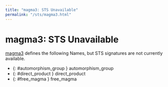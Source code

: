 ```yaml
---
title: "magma3: STS Unavailable"
permalink: "/sts/magma3.html"
---
```


# magma3: STS Unavailable


[magma3](/cd/magma3)
defines the following Names, but STS signatures are not currently available.


 *  {: #automorphism_group } automorphism_group
 *  {: #direct_product } direct_product
 *  {: #free_magma } free_magma